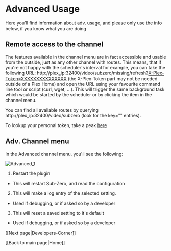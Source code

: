 # Advanced Usage
Here you'll find information about adv. usage, and please only use the info below, if you know what you are doing

## Remote access to the channel

The features available in the channel menu are in fact accessible and usable from the outside, just as any other channel with routes. This means, that if you're not happy with the scheduler's interval for example, you can take the following URL: http://plex_ip:32400/video/subzero/missing/refresh?[X-Plex-Token=XXXXXXXXXXXXXXX](https://support.plex.tv/hc/en-us/articles/204059436) (the X-Plex-Token part may not be needed outside of a Plex Home) and open the URL using your favourite command line tool or script (curl, wget, ...). This will trigger the same background task which would be started by the scheduler or by clicking the item in the channel menu.

You can find all available routes by querying http://plex_ip:32400/video/subzero (look for the key="" entries).

To lookup your personal token, take a peak [here](https://support.plex.tv/hc/en-us/articles/204059436)

## Adv. Channel menu

In the Advanced channel menu, you'll see the following:

![Advanced_1](https://github.com/pannal/Sub-Zero.bundle/blob/master/Wiki/Images/Advanced_1.png)

1. Restart the plugin
 * This will restart Sub-Zero, and read the configuration
2. This will make a log entry of the selected setting.
 * Used if debugging, or if asked so by a developer
3. This will reset a saved setting to it's default
 * Used if debugging, or if asked so by a developer

[[Next page|Developers-Corner]]

[[Back to main page|Home]]
